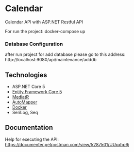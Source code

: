 # Calendar
Calendar API with ASP.NET Restful API 

For run the project: docker-compose up

### Database Configuration
after run project for add database please go to this address: http://localhost:9080/api/maintenance/adddb

## Technologies

* ASP.NET Core 5
* [Entity Framework Core 5](https://docs.microsoft.com/en-us/ef/core/)
* [MediatR](https://github.com/jbogard/MediatR)
* [AutoMapper](https://automapper.org/)
* [Docker](https://www.docker.com/)
* SeriLog, Seq

## Documentation
Help for executing the API:
https://documenter.getpostman.com/view/5287501/UUxxhp6j
